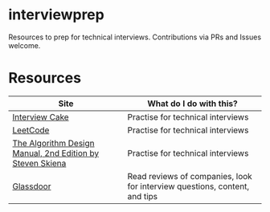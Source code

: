 # interviewprep

Resources to prep for technical interviews. Contributions via PRs and Issues welcome. 

# Resources

| Site | What do I do with this? | 
| ------------- |-------------| 
| [Interview Cake](https://www.interviewcake.com/) | Practise for technical interviews | 
| [LeetCode](https://leetcode.com/) | Practise for technical interviews | 
| [The Algorithm Design Manual, 2nd Edition by Steven Skiena](http://www.algorist.com/) | Practise for technical interviews |
| [Glassdoor](https://www.glassdoor.com/) | Read reviews of companies, look for interview questions, content, and tips | 
